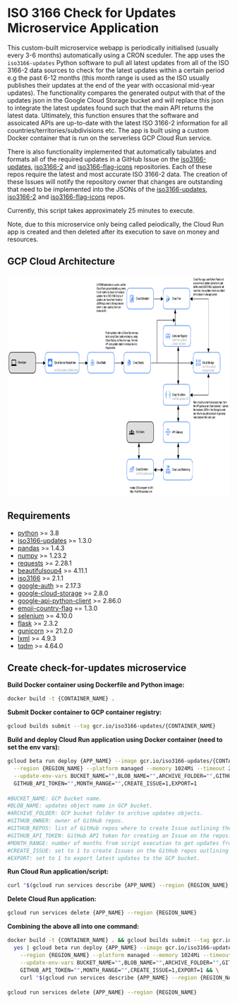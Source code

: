 # ISO 3166 Check for Updates Microservice Application

<!-- [![check-for-updates](https://github.com/amckenna41/iso3166-updates/workflows/Check%20for%20ISO3166%20Updates/badge.svg)](https://github.com/amckenna41/iso3166-updates/actions?query=workflowCheck%20for%20ISO3166%20Updates) -->

This custom-built microservice webapp is periodically initialised (usually every 3-6 months) automatically using a CRON sceduler. The app uses the `iso3166-updates` Python software to pull all latest updates from all of the ISO 3166-2 data sources to check for the latest updates within a certain period e.g the past 6-12 months (this month range is used as the ISO usually publishes their updates at the end of the year with occasional mid-year updates). The functionality compares the generated output with that of the updates json in the Google Cloud Storage bucket and will replace this json to integrate the latest updates found such that the main API returns the latest data. Ultimately, this function ensures that the software and assoicated APIs are up-to-date with the latest ISO 3166-2 information for all countries/territories/subdivisions etc. The app is built using a custom Docker container that is run on the serverless GCP Cloud Run service. 

There is also functionality implemented that automatically tabulates and formats all of the required updates in a GitHub Issue on the [iso3166-updates](https://github.com/amckenna41/iso3166-updates), [iso3166-2](https://github.com/amckenna41/iso3166-2) and [iso3166-flag-icons](https://github.com/amckenna41/iso3166-flag-icons) repositories. Each of these repos require the latest and most accurate ISO 3166-2 data. The creation of these Issues will notify the repository owner that changes are outstanding that need to be implemented into the JSONs of the [iso3166-updates](https://github.com/amckenna41/iso3166-updates), [iso3166-2](https://github.com/amckenna41/iso3166-2) and [iso3166-flag-icons](https://github.com/amckenna41/iso3166-flag-icons) repos. 

Currently, this script takes approximately 25 minutes to execute. 

Note, due to this microservice only being called peiodically, the Cloud Run app is created and then deleted after its execution to save on money and resources.

GCP Cloud Architecture 
------------------------

<p align="center">
  <img src="https://raw.githubusercontent.com/amckenna41/iso3166-updates/main/iso3166-updates-api/gcp_architecture.png?raw=true" alt="gcp_arch" height="500" width="750"/>
</p>

Requirements
------------
* [python][python] >= 3.8
* [iso3166-updates][iso3166-updates] >= 1.3.0
* [pandas][pandas] >= 1.4.3
* [numpy][numpy] >= 1.23.2
* [requests][requests] >= 2.28.1
* [beautifulsoup4][beautifulsoup4] >= 4.11.1
* [iso3166][iso3166] >= 2.1.1
* [google-auth][google-auth] >= 2.17.3
* [google-cloud-storage][google-cloud-storage] >= 2.8.0
* [google-api-python-client][google-api-python-client] >= 2.86.0
* [emoji-country-flag][emoji-country-flag] == 1.3.0
* [selenium][selenium] >= 4.10.0
* [flask][flask] >= 2.3.2
* [gunicorn][gunicorn] >= 21.2.0
* [lxml][lxml] >=  4.9.3
* [tqdm][tqdm] >= 4.64.0

Create check-for-updates microservice
-------------------------------------

**Build Docker container using Dockerfile and Python image:**
```bash
docker build -t {CONTAINER_NAME} .
```

**Submit Docker container to GCP container registry:**
```bash
gcloud builds submit --tag gcr.io/iso3166-updates/{CONTAINER_NAME}
```

**Build and deploy Cloud Run application using Docker container (need to set the env vars):**
```bash
gcloud beta run deploy {APP_NAME} --image gcr.io/iso3166-updates/{CONTAINER_NAME} \
  --region {REGION_NAME} --platform managed --memory 1024Mi --timeout 2700 --service-account {SERVICE_ACCOUNT} \
  --update-env-vars BUCKET_NAME="",BLOB_NAME="",ARCHIVE_FOLDER="",GITHUB_OWNER="",GITHUB_REPOS="",\
  GITHUB_API_TOKEN="",MONTH_RANGE="",CREATE_ISSUE=1,EXPORT=1

#BUCKET_NAME: GCP bucket name.
#BLOB_NAME: updates object name in GCP bucket.
#ARCHIVE_FOLDER: GCP bucket folder to archive updates objects.
#GITHUB_OWNER: owner of GitHub repos.
#GITHUB_REPOS: list of GitHub repos where to create Issue outlining the latest ISO 3166 updates.
#GITHUB_API_TOKEN: GitHub API token for creating an Issue on the repos.
#MONTH_RANGE: number of months from script execution to get updates from. 
#CREATE_ISSUE: set to 1 to create Issues on the GitHub repos outlining the latest ISO 3166 updates.
#EXPORT: set to 1 to export latest updates to the GCP bucket.
```

**Run Cloud Run application/script:**
```bash
curl "$(gcloud run services describe {APP_NAME} --region {REGION_NAME} --format 'value(status.url)')"
```

**Delete Cloud Run application:**
```bash
gcloud run services delete {APP_NAME} --region {REGION_NAME}
```

**Combining the above all into one command:**
```bash
docker build -t {CONTAINER_NAME} . && gcloud builds submit --tag gcr.io/iso3166-updates/{CONTAINER_NAME} && \
  yes | gcloud beta run deploy {APP_NAME} --image gcr.io/iso3166-updates/{CONTAINER_NAME} \
    --region {REGION_NAME} --platform managed --memory 1024Mi --timeout 2700 --service-account {SERVICE_ACCOUNT} \
    --update-env-vars BUCKET_NAME="",BLOB_NAME="",ARCHIVE_FOLDER="",GITHUB_OWNER="",GITHUB_REPOS="",\
    GITHUB_API_TOKEN="",MONTH_RANGE="",CREATE_ISSUE=1,EXPORT=1 && \
    curl "$(gcloud run services describe {APP_NAME} --region {REGION_NAME} --format 'value(status.url)')"

gcloud run services delete {APP_NAME} --region {REGION_NAME}
```

<!-- 
https://dev.to/googlecloud/using-headless-chrome-with-cloud-run-3fdp
https://www.youtube.com/watch?v=mOJiWrjFVKY
https://www.youtube.com/watch?v=LxHiCZCKwa8
https://stackoverflow.com/questions/53073411/selenium-webdriverexceptionchrome-failed-to-start-crashed-as-google-chrome-is 
-->

[python]: https://www.python.org/downloads/release/python-360/
[iso3166-updates]: https://github.com/amckenna41/iso3166-updates
[pandas]: https://pandas.pydata.org/
[numpy]: https://numpy.org/
[requests]: https://requests.readthedocs.io/
[beautifulsoup4]: https://www.crummy.com/software/BeautifulSoup/bs4/doc/
[google-auth]: https://cloud.google.com/python/docs/reference
[google-cloud-storage]: https://cloud.google.com/python/docs/reference
[google-api-python-client]: https://cloud.google.com/python/docs/reference
[flask]: https://flask.palletsprojects.com/en/2.3.x/
[emoji-country-flag]: https://pypi.org/project/emoji-country-flag/
[gunicorn]: https://pypi.org/project/gunicorn/
[selenium]: https://selenium-python.readthedocs.io/index.html
[lxml]: https://lxml.de/
[iso3166]: https://github.com/deactivated/python-iso3166
[tqdm]: https://github.com/tqdm/tqdm
